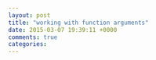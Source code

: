 ```yaml
---
layout: post
title: "working with function arguments"
date: 2015-03-07 19:39:11 +0000
comments: true
categories: 
---
```

